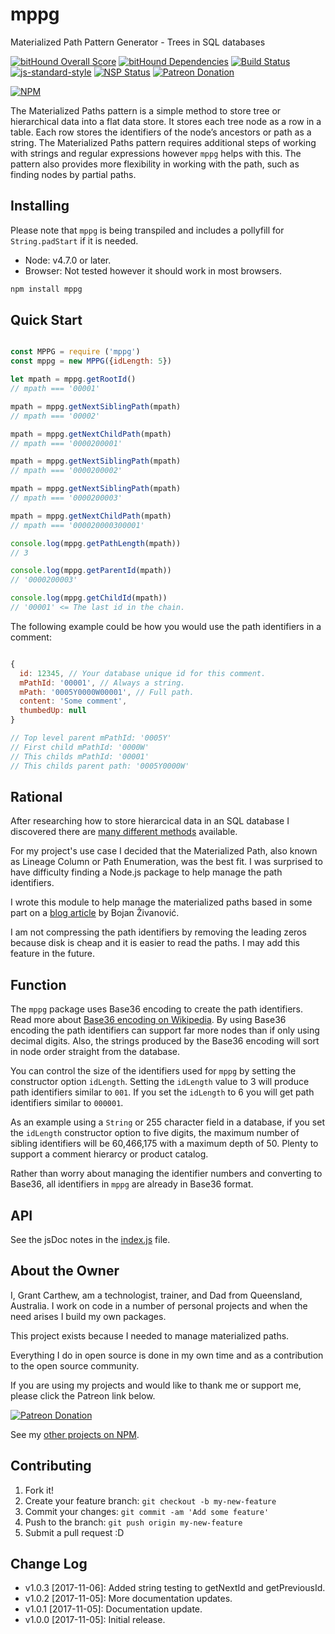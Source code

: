 # mppg

Materialized Path Pattern Generator - Trees in SQL databases

[![bitHound Overall Score][bithound-overall-image]][bithound-overall-url]
[![bitHound Dependencies][bithound-dep-image]][bithound-dep-url]
[![Build Status][travisci-image]][travisci-url]
[![js-standard-style][js-standard-image]][js-standard-url]
[![NSP Status][nsp-image]][nsp-url]
[![Patreon Donation][patreon-image]][patreon-url]

[![NPM][nodei-npm-image]][nodei-npm-url]

The Materialized Paths pattern is a simple method to store tree or hierarchical data into a flat data store. It stores each tree node as a row in a table. Each row stores the identifiers of the node’s ancestors or path as a string. The Materialized Paths pattern requires additional steps of working with strings and regular expressions however `mppg` helps with this. The pattern also provides more flexibility in working with the path, such as finding nodes by partial paths.

## Installing

Please note that `mppg` is being transpiled and includes a pollyfill for `String.padStart` if it is needed.

* Node: v4.7.0 or later.
* Browser: Not tested however it should work in most browsers.
```sh
npm install mppg
```

## Quick Start

```js

const MPPG = require ('mppg')
const mppg = new MPPG({idLength: 5})

let mpath = mppg.getRootId()
// mpath === '00001'

mpath = mppg.getNextSiblingPath(mpath)
// mpath === '00002'

mpath = mppg.getNextChildPath(mpath)
// mpath === '0000200001'

mpath = mppg.getNextSiblingPath(mpath)
// mpath === '0000200002'

mpath = mppg.getNextSiblingPath(mpath)
// mpath === '0000200003'

mpath = mppg.getNextChildPath(mpath)
// mpath === '000020000300001'

console.log(mppg.getPathLength(mpath))
// 3

console.log(mppg.getParentId(mpath))
// '0000200003'

console.log(mppg.getChildId(mpath))
// '00001' <= The last id in the chain.
```

The following example could be how you would use the path identifiers in a comment:

```js

{
  id: 12345, // Your database unique id for this comment.
  mPathId: '00001', // Always a string.
  mPath: '0005Y0000W00001', // Full path.
  content: 'Some comment',
  thumbedUp: null
}

// Top level parent mPathId: '0005Y'
// First child mPathId: '0000W'
// This childs mPathId: '00001'
// This childs parent path: '0005Y0000W'

```

## Rational

After researching how to store hierarcical data in an SQL database I discovered there are [many different methods](https://stackoverflow.com/questions/4048151/what-are-the-options-for-storing-hierarchical-data-in-a-relational-database) available.

For my project's use case I decided that the Materialized Path, also known as Lineage Column or Path Enumeration, was the best fit. I was surprised to have difficulty finding a Node.js package to help manage the path identifiers.

I wrote this module to help manage the materialized paths based in some part on a [blog article](https://bojanz.wordpress.com/2014/04/25/storing-hierarchical-data-materialized-path/) by Bojan Živanović.

I am not compressing the path identifiers by removing the leading zeros because disk is cheap and it is easier to read the paths. I may add this feature in the future.

## Function

The `mppg` package uses Base36 encoding to create the path identifiers. Read more about [Base36 encoding on Wikipedia](https://en.wikipedia.org/wiki/Base36). By using Base36 encoding the path identifiers can support far more nodes than if only using decimal digits. Also, the strings produced by the Base36 encoding will sort in node order straight from the database.

You can control the size of the identifiers used for `mppg` by setting the constructor option `idLength`. Setting the `idLength` value to 3 will produce path identifiers similar to `001`. If you set the `idLength` to 6 you will get path identifiers similar to `000001`.

As an example using a `String` or 255 character field in a database, if you set the `idLength` constructor option to five digits, the maximum number of sibling identifiers will be 60,466,175 with a maximum depth of 50. Plenty to support a comment hierarcy or product catalog.

Rather than worry about managing the identifier numbers and converting to Base36, all identifiers in `mppg` are already in Base36 format.

## API

See the jsDoc notes in the [index.js](/index.js) file.

## About the Owner

I, Grant Carthew, am a technologist, trainer, and Dad from Queensland, Australia. I work on code in a number of personal projects and when the need arises I build my own packages.

This project exists because I needed to manage materialized paths.

Everything I do in open source is done in my own time and as a contribution to the open source community.

If you are using my projects and would like to thank me or support me, please click the Patreon link below.

[![Patreon Donation][patreon-image]][patreon-url]

See my [other projects on NPM](https://www.npmjs.com/~grantcarthew).

## Contributing

1.  Fork it!
2.  Create your feature branch: `git checkout -b my-new-feature`
3.  Commit your changes: `git commit -am 'Add some feature'`
4.  Push to the branch: `git push origin my-new-feature`
5.  Submit a pull request :D

## Change Log

- v1.0.3 [2017-11-06]: Added string testing to getNextId and getPreviousId.
- v1.0.2 [2017-11-05]: More documentation updates.
- v1.0.1 [2017-11-05]: Documentation update. 
- v1.0.0 [2017-11-05]: Initial release. 

[bithound-overall-image]: https://www.bithound.io/github/grantcarthew/node-mppg/badges/score.svg
[bithound-overall-url]: https://www.bithound.io/github/grantcarthew/node-mppg
[bithound-dep-image]: https://www.bithound.io/github/grantcarthew/node-mppg/badges/dependencies.svg
[bithound-dep-url]: https://www.bithound.io/github/grantcarthew/node-mppg/master/dependencies/npm
[travisci-image]: https://travis-ci.org/grantcarthew/node-mppg.svg?branch=master
[travisci-url]: https://travis-ci.org/grantcarthew/node-mppg
[js-standard-image]: https://img.shields.io/badge/code%20style-standard-brightgreen.svg
[js-standard-url]: http://standardjs.com/
[mppg-url]: https://github.com/grantcarthew/node-mppg
[bithound-code-image]: https://www.bithound.io/github/grantcarthew/node-mppg/badges/code.svg
[bithound-code-url]: https://www.bithound.io/github/grantcarthew/node-mppg
[nsp-image]: https://nodesecurity.io/orgs/openjs/projects/3871d340-0ca9-471c-be9a-39df3871262d/badge
[nsp-url]: https://nodesecurity.io/orgs/openjs/projects/3871d340-0ca9-471c-be9a-39df3871262d
[patreon-image]: https://img.shields.io/badge/patreon-donate-yellow.svg
[patreon-url]: https://www.patreon.com/grantcarthew
[nodei-npm-image]: https://nodei.co/npm/mppg.png?downloads=true&downloadRank=true&stars=true
[nodei-npm-url]: https://nodei.co/npm/mppg/
